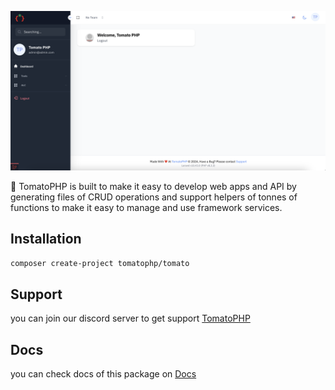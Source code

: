 ![Screenshot](https://github.com/tomatophp/tomato/blob/master/art/v1.2%20dashboard.png)

🍅 TomatoPHP is built to make it easy to develop web apps and API by generating files of CRUD operations and support helpers of tonnes of functions to make it easy to manage and use framework services.

## Installation

```bash
composer create-project tomatophp/tomato
```

## Support

you can join our discord server to get support [TomatoPHP](https://discord.com/invite/VZc8nBJ3ZU)

## Docs

you can check docs of this package on [Docs](https://docs.tomatophp.com)

